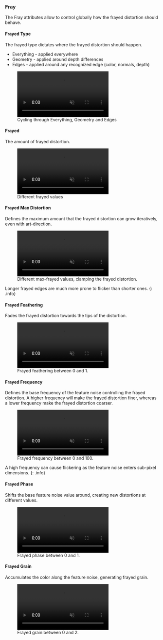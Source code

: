 ### Fray

The Fray attributes allow to control globally how the frayed distortion should behave.

#### Frayed Type
The frayed type dictates where the frayed distortion should happen.

* Everything - applied everywhere
* Geometry - applied around depth differences
* Edges - applied around any recognized edge (color, normals, depth)

<figure>
	<video autoplay loop muted playsinline>
	    <source src="/media/effects/fray/frayed-type.mp4" type="video/mp4">
	</video>
	<figcaption>Cycling through Everything, Geometry and Edges</figcaption>
</figure>

#### Frayed
The amount of frayed distortion. 

<figure>
	<video autoplay loop muted playsinline>
	    <source src="/media/effects/fray/frayed.mp4" type="video/mp4">
	</video>
	<figcaption>Different frayed values</figcaption>
</figure>

#### Frayed Max Distortion
Defines the maximum amount that the frayed distortion can grow iteratively, even with art-direction.

<figure>
	<video autoplay loop muted playsinline>
	    <source src="/media/effects/fray/frayed-max-distortion.mp4" type="video/mp4">
	</video>
	<figcaption>Different max-frayed values, clamping the frayed distortion.</figcaption>
</figure>

Longer frayed edges are much more prone to flicker than shorter ones.
{: .info} 

#### Frayed Feathering
Fades the frayed distortion towards the tips of the distortion.

<figure>
	<video autoplay loop muted playsinline>
	    <source src="/media/effects/fray/frayed-feathering.mp4" type="video/mp4">
	</video>
	<figcaption>Frayed feathering between 0 and 1.</figcaption>
</figure>

#### Frayed Frequency
Defines the base frequency of the feature noise controlling the frayed distortion. A higher frequency will make the frayed distortion finer, whereas a lower frequency make the frayed distortion coarser.

<figure>
	<video autoplay loop muted playsinline>
	    <source src="/media/effects/fray/frayed-frequency.mp4" type="video/mp4">
	</video>
	<figcaption>Frayed frequency between 0 and 100.</figcaption>
</figure>

A high frequency can cause flickering as the feature noise enters sub-pixel dimensions.
{: .info} 

#### Frayed Phase
Shifts the base feature noise value around, creating new distortions at different values.

<figure>
	<video autoplay loop muted playsinline>
	    <source src="/media/effects/fray/frayed-phase.mp4" type="video/mp4">
	</video>
	<figcaption>Frayed phase between 0 and 1.</figcaption>
</figure>

#### Frayed Grain
Accumulates the color along the feature noise, generating frayed grain.

<figure>
	<video autoplay loop muted playsinline>
	    <source src="/media/effects/fray/frayed-grain.mp4" type="video/mp4">
	</video>
	<figcaption>Frayed grain between 0 and 2.</figcaption>
</figure>
